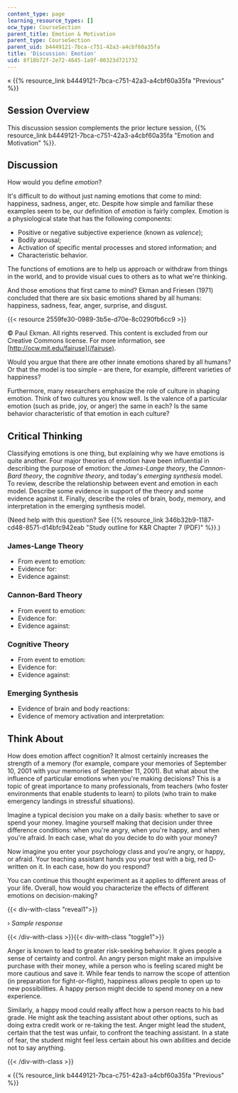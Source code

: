 ```yaml
---
content_type: page
learning_resource_types: []
ocw_type: CourseSection
parent_title: Emotion & Motivation
parent_type: CourseSection
parent_uid: b4449121-7bca-c751-42a3-a4cbf60a35fa
title: 'Discussion: Emotion'
uid: 8f18b72f-2e72-4645-1a9f-00323d721732
---
```


« {{% resource_link b4449121-7bca-c751-42a3-a4cbf60a35fa "Previous" %}}

Session Overview
----------------

This discussion session complements the prior lecture session, {{% resource_link b4449121-7bca-c751-42a3-a4cbf60a35fa "Emotion and Motivation" %}}.

Discussion
----------

How would you define _emotion_?

It's difficult to do without just naming emotions that come to mind: happiness, sadness, anger, etc. Despite how simple and familiar these examples seem to be, our definition of _emotion_ is fairly complex. Emotion is a physiological state that has the following components:

*   Positive or negative subjective experience (known as _valence_);
*   Bodily arousal;
*   Activation of specific mental processes and stored information; and
*   Characteristic behavior.

The functions of emotions are to help us approach or withdraw from things in the world, and to provide visual cues to others as to what we're thinking.

And those emotions that first came to mind? Ekman and Friesen (1971) concluded that there are six basic emotions shared by all humans: happiness, sadness, fear, anger, surprise, and disgust.

{{< resource 2559fe30-0989-3b5e-d70e-8c0290fb6cc9 >}}

© Paul Ekman. All rights reserved. This content is excluded from our Creative Commons license. For more information, see [http://ocw.mit.edu/fairuse](/fairuse).

Would you argue that there are other innate emotions shared by all humans? Or that the model is too simple – are there, for example, different varieties of happiness?

Furthermore, many researchers emphasize the role of culture in shaping emotion. Think of two cultures you know well. Is the valence of a particular emotion (such as pride, joy, or anger) the same in each? Is the same behavior characteristic of that emotion in each culture?

Critical Thinking
-----------------

Classifying emotions is one thing, but explaining why we have emotions is quite another. Four major theories of emotion have been influential in describing the purpose of emotion: the _James-Lange theory_, the _Cannon-Bard theory_, the _cognitive theory_, and today's _emerging synthesis_ model. To review, describe the relationship between event and emotion in each model. Describe some evidence in support of the theory and some evidence against it. Finally, describe the roles of brain, body, memory, and interpretation in the emerging synthesis model.

(Need help with this question? See {{% resource_link 346b32b9-1187-cd48-8571-d14bfc942eab "Study outline for K&R Chapter 7 (PDF)" %}}.)

### James-Lange Theory

*   From event to emotion:
*   Evidence for:
*   Evidence against:

### Cannon-Bard Theory

*   From event to emotion:
*   Evidence for:
*   Evidence against:

### Cognitive Theory

*   From event to emotion:
*   Evidence for:
*   Evidence against:

### Emerging Synthesis

*   Evidence of brain and body reactions:
*   Evidence of memory activation and interpretation:

Think About
-----------

How does emotion affect cognition? It almost certainly increases the strength of a memory (for example, compare your memories of September 10, 2001 with your memories of September 11, 2001). But what about the influence of particular emotions when you're making decisions? This is a topic of great importance to many professionals, from teachers (who foster environments that enable students to learn) to pilots (who train to make emergency landings in stressful situations).

Imagine a typical decision you make on a daily basis: whether to save or spend your money. Imagine yourself making that decision under three difference conditions: when you're angry, when you're happy, and when you're afraid. In each case, what do you decide to do with your money?

Now imagine you enter your psychology class and you're angry, or happy, or afraid. Your teaching assistant hands you your test with a big, red D- written on it. In each case, how do you respond?

You can continue this thought experiment as it applies to different areas of your life. Overall, how would you characterize the effects of different emotions on decision-making?

{{< div-with-class "reveal1">}}

› _Sample response_

{{< /div-with-class >}}{{< div-with-class "toggle1">}}

Anger is known to lead to greater risk-seeking behavior. It gives people a sense of certainty and control. An angry person might make an impulsive purchase with their money, while a person who is feeling scared might be more cautious and save it. While fear tends to narrow the scope of attention (in preparation for fight-or-flight), happiness allows people to open up to new possibilities. A happy person might decide to spend money on a new experience.

Similarly, a happy mood could really affect how a person reacts to his bad grade. He might ask the teaching assistant about other options, such as doing extra credit work or re-taking the test. Anger might lead the student, certain that the test was unfair, to confront the teaching assistant. In a state of fear, the student might feel less certain about his own abilities and decide not to say anything.

{{< /div-with-class >}}

« {{% resource_link b4449121-7bca-c751-42a3-a4cbf60a35fa "Previous" %}}